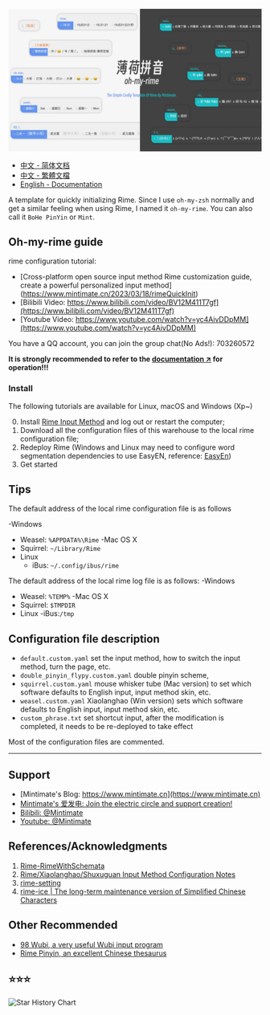 
![style](demo.webp)

- [中文 - 简体文档](README.md)
- [中文 - 繁體文檔](README_zh-CHT.md)
- [English - Documentation](README_en.md)

A template for quickly initializing Rime. Since I use `oh-my-zsh` normally and get a similar feeling when using Rime, I named it `oh-my-rime`. You can also call it `BoHe PinYin` or `Mint`.

## Oh-my-rime guide

rime configuration tutorial:
- [Cross-platform open source input method Rime customization guide, create a powerful personalized input method] (https://www.mintimate.cn/2023/03/18/rimeQuickInit)
- [Bilibili Video: https://www.bilibili.com/video/BV12M411T7gf](https://www.bilibili.com/video/BV12M411T7gf)
- [Youtube Video: https://www.youtube.com/watch?v=yc4AivDDpMM](https://www.youtube.com/watch?v=yc4AivDDpMM)

You have a QQ account, you can join the group chat(No Ads!): 703260572

**It is strongly recommended to refer to the [documentation ↗](https://www.mintimate.cc) for operation!!!**

### Install

The following tutorials are available for Linux, macOS and Windows (Xp~)

0. Install [Rime Input Method](https://rime.im/) and log out or restart the computer;
1. Download all the configuration files of this warehouse to the local rime configuration file;
2. Redeploy Rime (Windows and Linux may need to configure word segmentation dependencies to use EasyEN, reference: [EasyEn](https://github.com/BlindingDark/rime-easy-en))
3. Get started

## Tips
The default address of the local rime configuration file is as follows

-Windows
  - Weasel: `%APPDATA%\Rime`
-Mac OS X
  - Squirrel: `~/Library/Rime`
- Linux
  - iBus: `~/.config/ibus/rime`
  
The default address of the local rime log file is as follows:
-Windows
  - Weasel: `%TEMP%`
-Mac OS X
  - Squirrel: `$TMPDIR`
- Linux
  -iBus:`/tmp`



## Configuration file description

- `default.custom.yaml` set the input method, how to switch the input method, turn the page, etc.
- `double_pinyin_flypy.custom.yaml` double pinyin scheme,
- `squirrel.custom.yaml` mouse whisker tube (Mac version) to set which software defaults to English input, input method skin, etc.
- `weasel.custom.yaml` Xiaolanghao (Win version) sets which software defaults to English input, input method skin, etc.
- `custom_phrase.txt` set shortcut input, after the modification is completed, it needs to be re-deployed to take effect

Most of the configuration files are commented.

------

## Support

- [Mintimate's Blog: https://www.mintimate.cn](https://www.mintimate.cn)
- [Mintimate's 爱发电: Join the electric circle and support creation!](https://afdian.net/a/mintimate)
- [Bilibili: @Mintimate](https://space.bilibili.com/355567627)
- [Youtube: @Mintimate](https://www.youtube.com/channel/UCI7LLdUGNzkcKOE7grAqCoA)


## References/Acknowledgments

1. [Rime-RimeWithSchemata](https://github.com/rime/home/wiki/RimeWithSchemata)
2. [Rime/Xiaolanghao/Shuxuguan Input Method Configuration Notes](https://chenhe.me/post/oh-my-rime)
3. [rime-setting](https://github.com/Iorest/rime-setting)
4. [rime-ice | The long-term maintenance version of Simplified Chinese Characters](https://github.com/iDvel/rime-ice)

## Other Recommended
- [98 Wubi, a very useful Wubi input program](http://www.98wubi.com/)
- [Rime Pinyin, an excellent Chinese thesaurus](https://github.com/iDvel/rime-ice)

## ⭐⭐⭐

<picture>
<source media="(prefers-color-scheme: dark)" srcset="https://api.star-history.com/svg?repos=Mintimate/oh-my-rime&type=Timeline&theme=dark" />
<source media="(prefers-color-scheme: light)" srcset="https://api.star-history.com/svg?repos=Mintimate/oh-my-rime&type=Timeline" />
<img alt="Star History Chart" src="https://api.star-history.com/svg?repos=Mintimate/oh-my-rime&type=Timeline" />
</picture>
